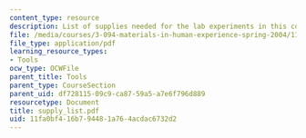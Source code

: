 ```yaml
---
content_type: resource
description: List of supplies needed for the lab experiments in this course.
file: /media/courses/3-094-materials-in-human-experience-spring-2004/11fa0bf416b794481a764acdac6732d2_supply_list.pdf
file_type: application/pdf
learning_resource_types:
- Tools
ocw_type: OCWFile
parent_title: Tools
parent_type: CourseSection
parent_uid: df728115-09c9-ca87-59a5-a7e6f796d889
resourcetype: Document
title: supply_list.pdf
uid: 11fa0bf4-16b7-9448-1a76-4acdac6732d2
---
```

